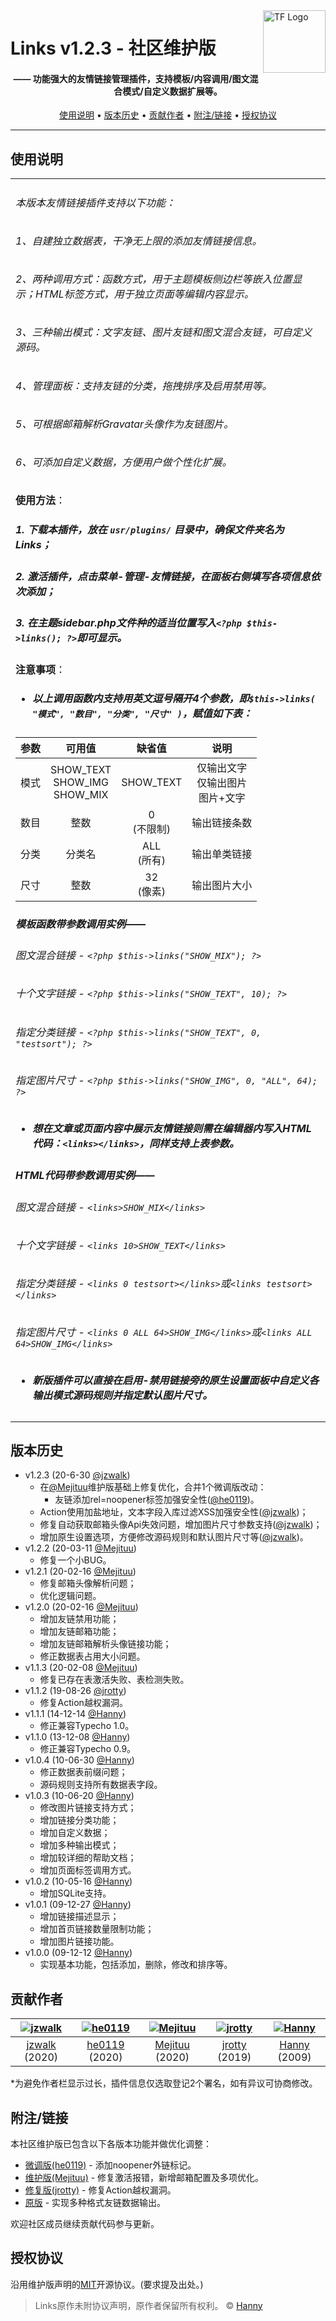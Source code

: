 <a href="https://typecho-fans.github.io">
    <img src="https://typecho-fans.github.io/text-logo.svg" alt="TF Logo" title="Typecho Fans开源作品社区" align="right" height="100" />
</a>

Links v1.2.3 - 社区维护版
======================
<h4 align="center">—— 功能强大的友情链接管理插件，支持模板/内容调用/图文混合模式/自定义数据扩展等。</h4>

<p align="center">
  <a href="#使用说明">使用说明</a> •
  <a href="#版本历史">版本历史</a> •
  <a href="#贡献作者">贡献作者</a> •
  <a href="#附注链接">附注/链接</a> •
  <a href="#授权协议">授权协议</a>
</p>

---

## 使用说明

<table>
<tr>
<td>

###### 本版本友情链接插件支持以下功能：
###### 1、自建独立数据表，干净无上限的添加友情链接信息。
###### 2、两种调用方式：函数方式，用于主题模板侧边栏等嵌入位置显示；HTML标签方式，用于独立页面等编辑内容显示。
###### 3、三种输出模式：文字友链、图片友链和图文混合友链，可自定义源码。
###### 4、管理面板：支持友链的分类，拖拽排序及启用禁用等。
###### 5、可根据邮箱解析Gravatar头像作为友链图片。
###### 6、可添加自定义数据，方便用户做个性化扩展。

**使用方法**：
##### 1. 下载本插件，放在 `usr/plugins/` 目录中，确保文件夹名为 Links；
##### 2. 激活插件，点击菜单-管理-友情链接，在面板右侧填写各项信息依次添加；
##### 3. 在主题sidebar.php文件种的适当位置写入`<?php $this->links(); ?>`即可显示。

**注意事项**：
* ##### 以上调用函数内支持用英文逗号隔开4个参数，即`$this->links( "模式", "数目", "分类", "尺寸" )`，赋值如下表：

|参数|可用值|缺省值|说明|
|---|:---:|:---:|:---:|
|模式|SHOW_TEXT<br/>SHOW_IMG<br/>SHOW_MIX|SHOW_TEXT|仅输出文字<br/>仅输出图片<br/>图片+文字|
|数目|整数|0<br/>(不限制)|输出链接条数|
|分类|分类名|ALL<br/>(所有)|输出单类链接|
|尺寸|整数|32<br/>(像素)|输出图片大小|

##### 模板函数带参数调用实例——
###### 图文混合链接 - `<?php $this->links("SHOW_MIX"); ?>`
###### 十个文字链接 - `<?php $this->links("SHOW_TEXT", 10); ?>`
###### 指定分类链接 - `<?php $this->links("SHOW_TEXT", 0, "testsort"); ?>`
###### 指定图片尺寸 - `<?php $this->links("SHOW_IMG", 0, "ALL", 64); ?>`

* ##### 想在文章或页面内容中展示友情链接则需在编辑器内写入HTML代码：`<links></links>`，同样支持上表参数。

##### HTML代码带参数调用实例——
###### 图文混合链接 - `<links>SHOW_MIX</links>`
###### 十个文字链接 - `<links 10>SHOW_TEXT</links>`
###### 指定分类链接 - `<links 0 testsort></links>`或`<links testsort></links>`
###### 指定图片尺寸 - `<links 0 ALL 64>SHOW_IMG</links>`或`<links ALL 64>SHOW_IMG</links>`

* ##### 新版插件可以直接在启用-禁用链接旁的原生设置面板中自定义各输出模式源码规则并指定默认图片尺寸。

</td>
</tr>
</table>

## 版本历史

 * v1.2.3 (20-6-30 [@jzwalk](https://github.com/jzwalk))
   * 在[@Mejituu](https://github.com/Mejituu)维护版基础上修复优化，合并1个微调版改动：
     * 友链添加rel=noopener标签加强安全性([@he0119](https://github.com/he0119/typecho-links))。
   * Action使用加盐地址，文本字段入库过滤XSS加强安全性([@jzwalk](https://github.com/jzwalk))；
   * 修复自动获取邮箱头像Api失效问题，增加图片尺寸参数支持([@jzwalk](https://github.com/jzwalk))；
   * 增加原生设置选项，方便修改源码规则和默认图片尺寸等([@jzwalk](https://github.com/jzwalk))。
 * v1.2.2 (20-03-11 [@Mejituu](https://github.com/Mejituu))
   * 修复一个小BUG。
 * v1.2.1 (20-02-16 [@Mejituu](https://github.com/Mejituu))
   * 修复邮箱头像解析问题；
   * 优化逻辑问题。
 * v1.2.0 (20-02-16 [@Mejituu](https://github.com/Mejituu))
   * 增加友链禁用功能；
   * 增加友链邮箱功能；
   * 增加友链邮箱解析头像链接功能；
   * 修正数据表占用大小问题。
 * v1.1.3 (20-02-08 [@Mejituu](https://github.com/Mejituu))
   * 修复已存在表激活失败、表检测失败。
 * v1.1.2 (19-08-26 [@jrotty](https://github.com/jrotty))
   * 修复Action越权漏洞。
 * v1.1.1 (14-12-14 [@Hanny](http://www.imhan.com))
   * 修正兼容Typecho 1.0。
 * v1.1.0 (13-12-08 [@Hanny](http://www.imhan.com))
   * 修正兼容Typecho 0.9。
 * v1.0.4 (10-06-30 [@Hanny](http://www.imhan.com))
   * 修正数据表前缀问题；
   * 源码规则支持所有数据表字段。
 * v1.0.3 (10-06-20 [@Hanny](http://www.imhan.com))
   * 修改图片链接支持方式；
   * 增加链接分类功能；
   * 增加自定义数据；
   * 增加多种输出模式；
   * 增加较详细的帮助文档；
   * 增加页面标签调用方式。
 * v1.0.2 (10-05-16 [@Hanny](http://www.imhan.com))
   * 增加SQLite支持。
 * v1.0.1 (09-12-27 [@Hanny](http://www.imhan.com))
   * 增加链接描述显示；
   * 增加首页链接数量限制功能；
   * 增加图片链接功能。
 * v1.0.0 (09-12-12 [@Hanny](http://www.imhan.com))
   * 实现基本功能，包括添加，删除，修改和排序等。

## 贡献作者

[![jzwalk](https://avatars1.githubusercontent.com/u/252331?v=3&s=100)](https://github.com/jzwalk) | [![he0119](https://avatars1.githubusercontent.com/u/5219550?v=3&s=100)](https://github.com/he0119) | [![Mejituu](https://avatars1.githubusercontent.com/u/36153418?v=3&s=100)](https://github.com/Mejituu) | [![jrotty](https://avatars1.githubusercontent.com/u/16165576?v=3&s=100)](https://github.com/jrotty) | [![Hanny](https://secure.gravatar.com/avatar/?d=mp&s=100)](http://www.imhan.com)
:---:|:---:|:---:|:---:|:---:
[jzwalk](https://github.com/jzwalk) (2020) | [he0119](https://github.com/he0119) (2020) | [Mejituu](https://github.com/Mejituu) (2020) | [jrotty](https://github.com/jrotty) (2019) | [Hanny](http://www.imhan.com) (2009)

*为避免作者栏显示过长，插件信息仅选取登记2个署名，如有异议可协商修改。

## 附注/链接

本社区维护版已包含以下各版本功能并做优化调整：

* [微调版(he0119)](https://github.com/he0119/typecho-links) - 添加noopener外链标记。
* [维护版(Mejituu)](https://github.com/Mejituu/Links) - 修复激活报错，新增邮箱配置及多项优化。
* [修复版(jrotty)](https://qqdie.com/archives/links-typecho-plugin.html) - 修复Action越权漏洞。
* [原版](http://www.imhan.com/archives/typecho-links) - 实现多种格式友链数据输出。

欢迎社区成员继续贡献代码参与更新。

## 授权协议

沿用维护版声明的[MIT](https://github.com/Mejituu/Links/blob/master/LICENSE)开源协议。(要求提及出处。)

> Links原作未附协议声明，原作者保留所有权利。 © [Hanny](http://www.imhan.com)
